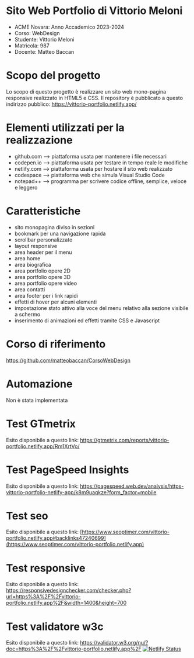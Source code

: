 # Sito Web Portfolio di Vittorio Meloni
- ACME Novara: Anno Accademico 2023-2024
- Corso: WebDesign
- Studente: Vittorio Meloni
- Matricola: 987
- Docente: Matteo Baccan

# Scopo del progetto
Lo scopo di questo progetto è realizzare un sito web mono-pagina responsive realizzato in HTML5 e CSS.
Il repository è pubblicato a questo indirizzo pubblico: https://vittorio-portfolio.netlify.app/

# Elementi utilizzati per la realizzazione
- github.com    --> piattaforma usata per mantenere i file necessari
- codepen.io    --> piattaforma usata per testare in tempo reale le modifiche
- netlify.com   --> piattaforma usata per hostare il sito web realizzato
- codespace     --> piattaforma web che simula Visual Studio Code
- notepad++     --> programma per scrivere codice offline, semplice, veloce e leggero

# Caratteristiche
- sito monopagina diviso in sezioni
- bookmark per una navigazione rapida
- scrollbar personalizzato
- layout responsive
- area header per il menu
- area home
- area biografica
- area portfolio opere 2D
- area portfolio opere 3D
- area portfolio opere video
- area contatti
- area footer per i link rapidi
- effetti di hover per alcuni elementi
- impostazione stato attivo alla voce del menu relativo alla sezione visibile a schermo
- inserimento di animazioni ed effetti tramite CSS e Javascript

# Corso di riferimento
https://github.com/matteobaccan/CorsoWebDesign

# Automazione
Non è stata implementata

# Test GTmetrix
Esito disponibile a questo link: 
https://gtmetrix.com/reports/vittorio-portfolio.netlify.app/Rm1XrtVo/

# Test PageSpeed Insights
Esito disponibile a questo link:
https://pagespeed.web.dev/analysis/https-vittorio-portfolio-netlify-app/k8m9uaqkze?form_factor=mobile

# Test seo
Esito disponibile a questo link:
[https://www.seoptimer.com/vittorio-portfolio.netlify.app#backlinks47240699](https://www.seoptimer.com/vittorio-portfolio.netlify.app)

# Test responsive
Esito disponibile a questo link:
https://responsivedesignchecker.com/checker.php?url=https%3A%2F%2Fvittorio-portfolio.netlify.app%2F&width=1400&height=700

# Test validatore w3c
Esito disponibile a questo link:
https://validator.w3.org/nu/?doc=https%3A%2F%2Fvittorio-portfolio.netlify.app%2F
[![Netlify Status](https://api.netlify.com/api/v1/badges/2803d39e-fdc9-42a7-90b7-2b9c77dd27b8/deploy-status)](https://app.netlify.com/sites/vittorio-portfolio/deploys)
